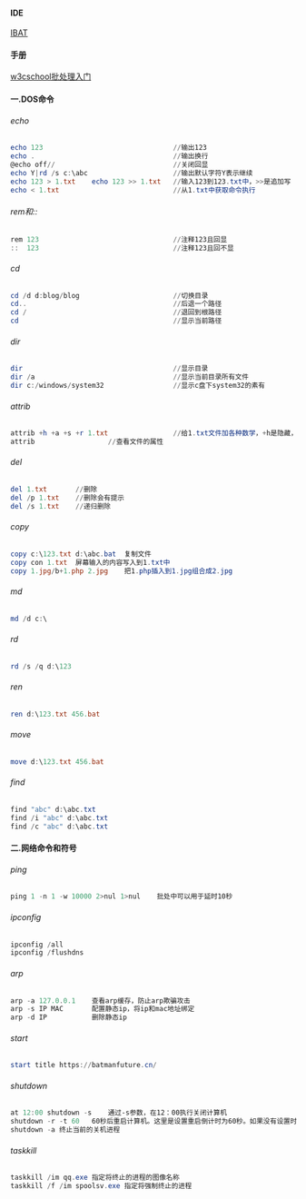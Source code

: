 #### IDE

[IBAT](https://www.xiazaiba.com/html/27063.html)

#### 手册

[w3cschool批处理入门](https://m.w3cschool.cn/pclrmsc/tdsgnn.html)

#### 一.DOS命令

###### echo

~~~powershell
echo 123								//输出123
echo .									//输出换行
@echo off//								//关闭回显
echo Y|rd /s c:\abc						//输出默认字符Y表示继续
echo 123 > 1.txt	echo 123 >> 1.txt	//输入123到123.txt中，>>是追加写
echo < 1.txt							//从1.txt中获取命令执行
~~~

###### rem和::

~~~powershell
rem 123									//注释123且回显
::	123									//注释123且回不显
~~~

###### cd

~~~powershell
cd /d d:blog/blog						//切换目录
cd..									//后退一个路径
cd /									//退回到根路径
cd										//显示当前路径
~~~

###### dir

~~~powershell
dir										//显示目录
dir /a									//显示当前目录所有文件
dir c:/windows/system32					//显示c盘下system32的素有
~~~

###### attrib

~~~powershell
attrib +h +a +s +r 1.txt				//给1.txt文件加各种数学，+h是隐藏，+a是文件，+s是系统保护文件，+r只读文件
attrib					//查看文件的属性
~~~

###### del

~~~powershell
del 1.txt		//删除
del /p 1.txt	//删除会有提示
del /s 1.txt    //递归删除
~~~

###### copy

~~~powershell
copy c:\123.txt d:\abc.bat  复制文件
copy con 1.txt	屏幕输入的内容写入到1.txt中
copy 1.jpg/b+1.php 2.jpg	把1.php插入到1.jpg组合成2.jpg
~~~

###### md

~~~powershell
md /d c:\
~~~

###### rd

~~~powershell
rd /s /q d:\123
~~~

###### ren

~~~powershell
ren d:\123.txt 456.bat
~~~



###### move

~~~powershell
move d:\123.txt 456.bat
~~~

###### find

~~~powershell
find "abc" d:\abc.txt
find /i "abc" d:\abc.txt
find /c "abc" d:\abc.txt
~~~

#### 二.网络命令和符号

###### ping

~~~powershell
ping 1 -n 1 -w 10000 2>nul 1>nul	批处中可以用于延时10秒
~~~

###### ipconfig

~~~powershell
ipconfig /all
ipconfig /flushdns
~~~

###### arp

~~~powershell
arp -a 127.0.0.1	查看arp缓存，防止arp欺骗攻击
arp -s IP MAC		配置静态ip，将ip和mac地址绑定
arp -d IP			删除静态ip
~~~

###### start

~~~powershell
start title https://batmanfuture.cn/
~~~

###### shutdown

~~~powershell
at 12:00 shutdown -s	通过-s参数，在12：00执行关闭计算机
shutdown -r -t 60	60秒后重启计算机。这里是设置重启倒计时为60秒。如果没有设置时间则默认为30秒
shutdown -a	终止当前的关机进程
~~~

###### taskkill

~~~powershell
taskkill /im qq.exe	指定将终止的进程的图像名称
taskkill /f /im spoolsv.exe	指定将强制终止的进程
~~~

